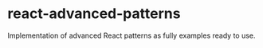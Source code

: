 # react-advanced-patterns
Implementation of advanced React patterns as fully examples ready to use.
